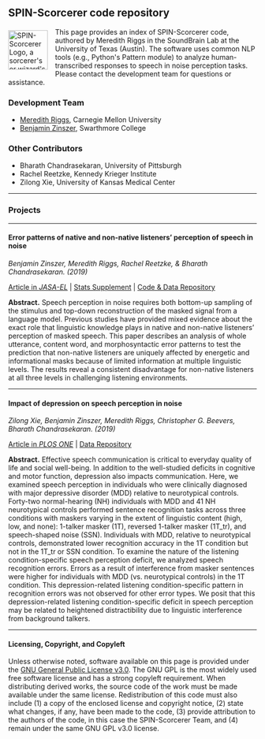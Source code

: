 ## SPIN-Scorcerer code repository
<img align="left" src="https://avatars3.githubusercontent.com/u/39776676" alt="SPIN-Scorcerer Logo, a sorcerer's or wizard's pointed blue hat with yellow stars on it" style="margin: 5px 15px 5px 0px; height: 80px; width: 80px;">This page provides an index of SPIN-Scorcerer code, authored by Meredith Riggs in the SoundBrain Lab at the University of Texas (Austin). The software uses common NLP tools (e.g., Python's Pattern module) to analyze human-transcribed responses to speech in noise perception tasks. Please contact the development team for questions or assistance.

### Development Team

- [Meredith Riggs](https://github.com/mfriggs), Carnegie Mellon University
- [Benjamin Zinszer](https://github.com/bzinszer), Swarthmore College

### Other Contributors

- Bharath Chandrasekaran, University of Pittsburgh
- Rachel Reetzke, Kennedy Krieger Institute
- Zilong Xie, University of Kansas Medical Center

---

### Projects

---
#### Error patterns of native and non-native listeners’ perception of speech in noise
*Benjamin Zinszer, Meredith Riggs, Rachel Reetzke, & Bharath Chandrasekaran. (2019)*

[Article in *JASA-EL*](NonnativeSPIN_JASA-EL_2019.pdf) | [Stats Supplement](EAB_Supplement-Statistical_Analyses_in_R.pdf) | [Code & Data Repository](https://github.com/SPIN-Scorcerer/Error-Analysis/)

**Abstract.** Speech perception in noise requires both bottom-up sampling of the stimulus and top-down reconstruction of the masked signal from a language model. Previous studies have provided mixed evidence about the exact role that linguistic knowledge plays in native and non-native listeners’ perception of masked speech. This paper describes an analysis of whole utterance, content word, and morphosyntactic error patterns to test the prediction that non-native listeners are uniquely affected by energetic and informational masks because of limited information at multiple linguistic levels. The results reveal a consistent disadvantage for non-native listeners at all three levels in challenging listening environments.

---
#### Impact of depression on speech perception in noise
*Zilong Xie, Benjamin Zinszer, Meredith Riggs, Christopher G. Beevers, Bharath Chandrasekaran. (2019)*

[Article in *PLOS ONE*](https://journals.plos.org/plosone/article?id=10.1371/journal.pone.0220928) | [Data Repository](https://github.com/SPIN-Scorcerer/Depression-SPIN-2019/)

**Abstract.** Effective speech communication is critical to everyday quality of life and social well-being. In addition to the well-studied deficits in cognitive and motor function, depression also impacts communication. Here, we examined speech perception in individuals who were clinically diagnosed with major depressive disorder (MDD) relative to neurotypical controls. Forty-two normal-hearing (NH) individuals with MDD and 41 NH neurotypical controls performed sentence recognition tasks across three conditions with maskers varying in the extent of linguistic content (high, low, and none): 1-talker masker (1T), reversed 1-talker masker (1T_tr), and speech-shaped noise (SSN). Individuals with MDD, relative to neurotypical controls, demonstrated lower recognition accuracy in the 1T condition but not in the 1T_tr or SSN condition. To examine the nature of the listening condition-specific speech perception deficit, we analyzed speech recognition errors. Errors as a result of interference from masker sentences were higher for individuals with MDD (vs. neurotypical controls) in the 1T condition. This depression-related listening condition-specific pattern in recognition errors was not observed for other error types. We posit that this depression-related listening condition-specific deficit in speech perception may be related to heightened distractibility due to linguistic interference from background talkers.

---

#### Licensing, Copyright, and Copyleft
Unless otherwise noted, software available on this page is provided under the [GNU General Public License v3.0](https://www.gnu.org/licenses/gpl-3.0.en.html). The GNU GPL is the most widely used free software license and has a strong copyleft requirement. When distributing derived works, the source code of the work must be made available under the same license. Redistribution of this code must also include (1) a copy of the enclosed license and copyright notice, (2) state what changes, if any, have been made to the code, (3) provide attribution to the authors of the code, in this case the SPIN-Scorcerer Team, and (4) remain under the same GNU GPL v3.0 license.
